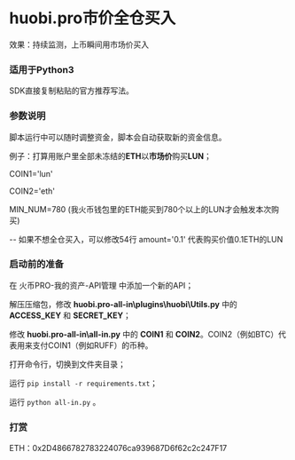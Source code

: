 # huobi.pro市价全仓买入
效果：持续监测，上币瞬间用市场价买入

### 适用于Python3
SDK直接复制粘贴的官方推荐写法。

### 参数说明

脚本运行中可以随时调整资金，脚本会自动获取新的资金信息。

例子：打算用账户里全部未冻结的**ETH**以**市场价**购买**LUN**；

COIN1='lun'

COIN2='eth'

MIN_NUM=780 (我火币钱包里的ETH能买到780个以上的LUN才会触发本次购买)

-- 如果不想全仓买入，可以修改54行 amount='0.1' 代表购买价值0.1ETH的LUN

### 启动前的准备
在 火币PRO-我的资产-API管理 中添加一个新的API；


解压压缩包，修改 **huobi.pro-all-in\plugins\huobi\Utils.py** 中的 **ACCESS_KEY** 和 **SECRET_KEY**；

修改 **huobi.pro-all-in\all-in.py** 中的 **COIN1** 和 **COIN2**。COIN2（例如BTC）代表用来支付COIN1（例如RUFF）的币种。

打开命令行，切换到文件夹目录；

运行 `pip install -r requirements.txt`；

运行 `python all-in.py` 。

### 打赏
ETH：0x2D4866782783224076ca939687D6f62c2c247F17
